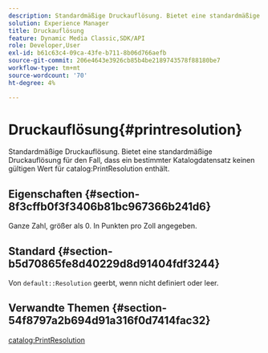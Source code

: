 ```yaml
---
description: Standardmäßige Druckauflösung. Bietet eine standardmäßige Druckauflösung für den Fall, dass ein bestimmter Katalogdatensatz keinen gültigen PrintResolution-Katalogwert enthält.
solution: Experience Manager
title: Druckauflösung
feature: Dynamic Media Classic,SDK/API
role: Developer,User
exl-id: b61c63c4-09ca-43fe-b711-8b06d766aefb
source-git-commit: 206e4643e3926cb85b4be2189743578f88180be7
workflow-type: tm+mt
source-wordcount: '70'
ht-degree: 4%

---
```


# Druckauflösung{#printresolution}

Standardmäßige Druckauflösung. Bietet eine standardmäßige Druckauflösung für den Fall, dass ein bestimmter Katalogdatensatz keinen gültigen Wert für catalog:PrintResolution enthält.

## Eigenschaften {#section-8f3cffb0f3f3406b81bc967366b241d6}

Ganze Zahl, größer als 0. In Punkten pro Zoll angegeben.

## Standard {#section-b5d70865fe8d40229d8d91404fdf3244}

Von `default::Resolution` geerbt, wenn nicht definiert oder leer.

## Verwandte Themen {#section-54f8797a2b694d91a316f0d7414fac32}

[catalog:PrintResolution](../../../../../is-api/image-catalog/image-serving-api-ref/c-image-catalog-reference/c-image-svg-data-reference/c-image-data-reference/r-printresolution-cat.md#reference-4ebb2e136995470b84b7c5e10cb8e5f5)
